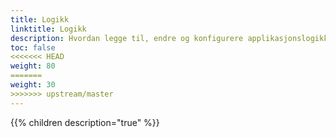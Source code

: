 ```yaml
---
title: Logikk
linktitle: Logikk
description: Hvordan legge til, endre og konfigurere applikasjonslogikk som validering, kalkulering og dynamikk.
toc: false
<<<<<<< HEAD
weight: 80
=======
weight: 30
>>>>>>> upstream/master
---
```



{{% children description="true" %}}